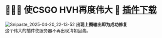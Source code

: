 # 🤬💥👾 使CSGO HVH再度伟大 👊 [插件下载](https://github.com/ELDment/Fucking_obliterated_CSGOs_clusterfuck_HVH-hostile_backtrack-system/releases/tag/%F0%9F%A4%AC%F0%9F%92%A5%F0%9F%91%BE)
![Snipaste_2025-04-20_22-13-52](https://github.com/user-attachments/assets/6e83d1e3-19cd-4554-b16c-f5bcafb363e6)
**出现上图输出即为成功修复**<br>
这个伟大的插件使服务器不再出现清朝回溯。
